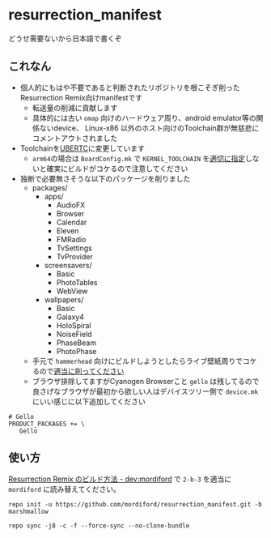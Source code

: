 # resurrection_manifest

どうせ需要ないから日本語で書くぞ

## これなん

- 個人的にもはや不要であると判断されたリポジトリを根こそぎ削ったResurrection Remix向けmanifestです
    - 転送量の削減に貢献します
    - 具体的には古い `omap` 向けのハードウェア周り、android emulator等の関係ないdevice、 Linux-x86 以外のホスト向けのToolchain群が無慈悲にコメントアウトされました
- Toolchainを[UBERTC](https://bitbucket.org/DespairFactor/)に変更しています
    - `arm64`の場合は `BoardConfig.mk` で `KERNEL_TOOLCHAIN` を[適切に指定](https://github.com/mordiford/android_device_oneplus_oneplus2/commit/a65779f962056c02be4b8cd397ffd3c4458f12a1)しないと確実にビルドがコケるので注意してください
- 独断で必要無さそうな以下のパッケージを削りました
    - packages/
        - apps/
            - AudioFX
            - Browser
            - Calendar
            - Eleven
            - FMRadio
            - TvSettings
            - TvProvider
        - screensavers/
            - Basic
            - PhotoTables
            - WebView
        - wallpapers/
            - Basic
            - Galaxy4
            - HoloSpiral
            - NoiseField
            - PhaseBeam
            - PhotoPhase
    - 手元で `hammerhead` 向けにビルドしようとしたらライブ壁紙周りでコケるので[適当に削ってください](https://github.com/obsidians/proprietary_vendor_lge_hammerhead/commit/212c2b91f4964570f77add2737f5a4a5ba21a8cb)
    - ブラウザ排除してますがCyanogen Browserこと `gello` は残してるので良さげなブラウザが最初から欲しい人はデバイスツリー側で `device.mk` にいい感じに以下追加してください

```
# Gello
PRODUCT_PACKAGES += \
   Gello
```

## 使い方

[Resurrection Remix のビルド方法 - dev:mordiford](http://dev.maud.io/entry/2016/03/18/how-to-build-rr) で `2-b-3` を適当に `mordiford` に読み替えてください。

```
repo init -u https://github.com/mordiford/resurrection_manifest.git -b marshmallow
```

```
repo sync -j8 -c -f --force-sync --no-clone-bundle
```
